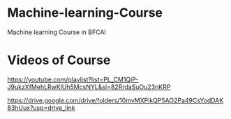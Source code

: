 # Machine-learning-Course
Machine learning Course in BFCAI
# Videos of Course
https://youtube.com/playlist?list=PL_CM1QjP-J9ukzXfMehLRwKlUh5McsNYL&si=82RrdaSuOu23nKRP 

https://drive.google.com/drive/folders/10mvMXPikQP5AO2Pa49CsYodDAK83hUux?usp=drive_link
